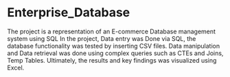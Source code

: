 # Enterprise_Database
The project is a representation of an E-commerce Database management system using SQL
In the project, Data entry was Done via SQL, the database functionality was tested by inserting CSV files.
Data manipulation and Data retrieval was done using complex queries such as CTEs and Joins, Temp Tables. 
Ultimately, the results and key findings was visualized using Excel.
